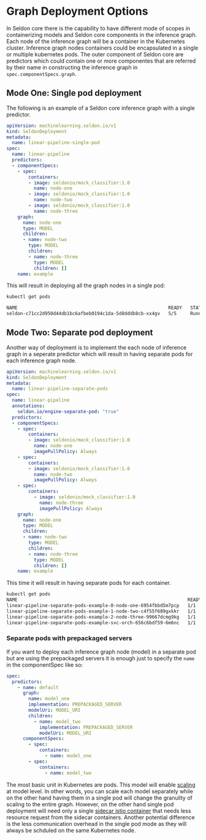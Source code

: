 # Graph Deployment Options

In Seldon core there is the capability to have different mode of scopes in containerizing models and Seldon core components in the inference graph.
Each node of the inference graph will be a container in the Kubernetes cluster. Inference graph nodes containers could be encapsulated in a 
single or multiple kubernetes pods. The outer component of Seldon core are predictors which could contain one or more componentes that are referred 
by their name in constructing the inference graph in `spec.componentSpecs.graph`.

## Mode One: Single pod deployment

The following is an example of a Seldon core inference graph with a 
single predictor.
```yaml
apiVersion: machinelearning.seldon.io/v1
kind: SeldonDeployment
metadata:
  name: linear-pipeline-single-pod
spec:
  name: linear-pipeline
  predictors:
  - componentSpecs:
    - spec:
        containers:
        - image: seldonio/mock_classifier:1.0
          name: node-one
        - image: seldonio/mock_classifier:1.0
          name: node-two
        - image: seldonio/mock_classifier:1.0
          name: node-three
    graph:
      name: node-one
      type: MODEL
      children:
      - name: node-two
        type: MODEL
        children:
        - name: node-three
          type: MODEL
          children: []
    name: example
```

This will result in deploying all the graph nodes in a single pod:

```bash
kubectl get pods

NAME                                                       READY   STATUS    RESTARTS   AGE
seldon-c71cc2d950d44db1bc6afbeb0194c1da-5d8dddb8cb-xx4gv   5/5     Running   0          6m59s
```

## Mode Two: Separate pod deployment

Another way of deployment is to implement the each node of inference graph in a seperate predictor which will result in having separate pods for 
each inference graph node.

```yaml
apiVersion: machinelearning.seldon.io/v1
kind: SeldonDeployment
metadata:
  name: linear-pipeline-separate-pods
spec:
  name: linear-pipeline
  annotations:
    seldon.io/engine-separate-pod: "true"
  predictors:
  - componentSpecs:
    - spec:
        containers:
        - image: seldonio/mock_classifier:1.0 
          name: node-one
          imagePullPolicy: Always
    - spec:
        containers:
        - image: seldonio/mock_classifier:1.0
          name: node-two
          imagePullPolicy: Always
    - spec:
        containers:
          - image: seldonio/mock_classifier:1.0
            name: node-three
            imagePullPolicy: Always
    graph:
      name: node-one
      type: MODEL
      children:
      - name: node-two
        type: MODEL
        children:
        - name: node-three
          type: MODEL
          children: []
    name: example
```

This time it will result in having separate pods for each container.

```bash
kubectl get pods
NAME                                                              READY   STATUS    RESTARTS   AGE
linear-pipeline-separate-pods-example-0-node-one-6954fbbd5m7pcp   1/1     Running   0          4m33s
linear-pipeline-separate-pods-example-1-node-two-c4f55f689gxkkr   1/1     Running   0          4m33s
linear-pipeline-separate-pods-example-2-node-three-99667dcmg9kg   1/1     Running   0          4m33s
linear-pipeline-separate-pods-example-svc-orch-656c6bdf59-6m6nc   1/1     Running   0          4m33s
```

### Separate pods with prepackaged servers

If you want to deploy each inference graph node (model) in a separate pod but are using the prepackaged servers it is enough just to specify the `name` in the componentSpec like so:

```yaml
spec:
  predictors:
    - name: default
      graph:
        name: model_one
        implementation: PREPACKAGED_SERVER
        modelUri: MODEL_URI
        children:
          - name: model_two
            implementation: PREPACKAGED_SERVER
            modelUri: MODEL_URI
      componentSpecs:
        - spec:
            containers:
              - name: model_one
        - spec:
            containers:
              - name: model_two
```

The most basic unit in Kubernetes are pods. This model will enable [scaling](scaling.md) at model level. In other words, you can 
scale each model separately while on the other hand having them in a single pod will change the granulity of scaling to the entire graph. However, 
on the other hand single pod deployment will need only a single [sidecar istio container](../ingress/istio.md)
that needs less resource request from the sidecar containers. Another potential difference is the less communication overhead in the single pod mode as
they will always be schduled on the same Kubernetes node.
